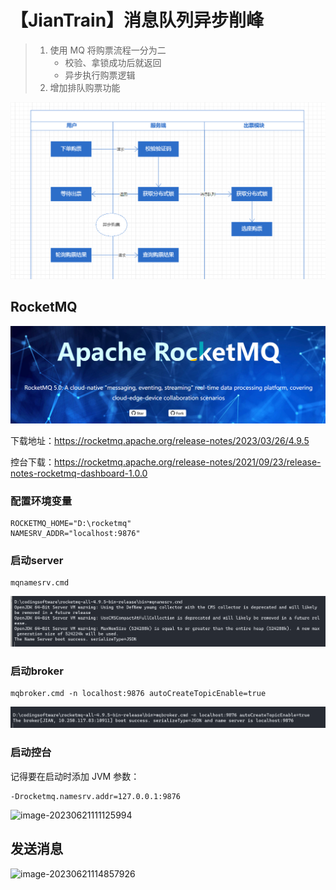 # 【JianTrain】消息队列异步削峰

> 1. 使用 MQ 将购票流程一分为二
>    - 校验、拿锁成功后就返回
>    - 异步执行购票逻辑
> 2. 增加排队购票功能

![image-20230621103808491](./assets/image-20230621103808491.png)

## RocketMQ

![image-20230621104119456](./assets/image-20230621104119456.png)

下载地址：https://rocketmq.apache.org/release-notes/2023/03/26/4.9.5

控台下载：https://rocketmq.apache.org/release-notes/2021/09/23/release-notes-rocketmq-dashboard-1.0.0

### 配置环境变量

```
ROCKETMQ_HOME="D:\rocketmq"
NAMESRV_ADDR="localhost:9876"
```

### 启动server

```
mqnamesrv.cmd
```

![image-20230621105838616](./assets/image-20230621105838616.png)

### 启动broker

```
mqbroker.cmd -n localhost:9876 autoCreateTopicEnable=true
```

![image-20230621110019576](./assets/image-20230621110019576.png)

### 启动控台

记得要在启动时添加 JVM 参数：

```
-Drocketmq.namesrv.addr=127.0.0.1:9876
```

![image-20230621111125994](./assets/image-20230621111125994.png)

## 发送消息

![image-20230621114857926](./assets/image-20230621114857926.png)